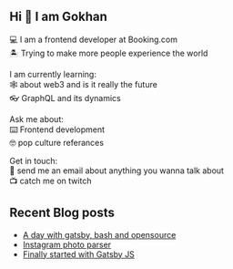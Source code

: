 ## Hi 👋 I am Gokhan

💻 I am a frontend developer at Booking.com\
🏝️ Trying to make more people experience the world

I am currently learning:\
🕸️ about web3 and is it really the future\
👓 GraphQL and its dynamics

Ask me about:\
⌨️ Frontend development\
🤓 pop culture referances

Get in touch:\
📧 send me an email about anything you wanna talk about\
📺 catch me on twitch


## Recent Blog posts
<!-- BLOG-POST-LIST:START -->
- [A day with gatsby, bash and opensource](https://gokhandemirhan.dev/posts/configure-gatsby-auto-publish)
- [Instagram photo parser](https://gokhandemirhan.dev/posts/instagram-photo-parser)
- [Finally started with Gatsby JS](https://gokhandemirhan.dev/posts/finally-started-with-gatsbyjs)
<!-- BLOG-POST-LIST:END -->
